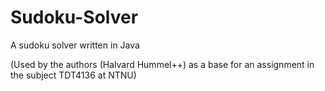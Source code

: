 # Sudoku-Solver

A sudoku solver written in Java


(Used by the authors (Halvard Hummel++) as a base for an assignment in the subject TDT4136 at NTNU)
